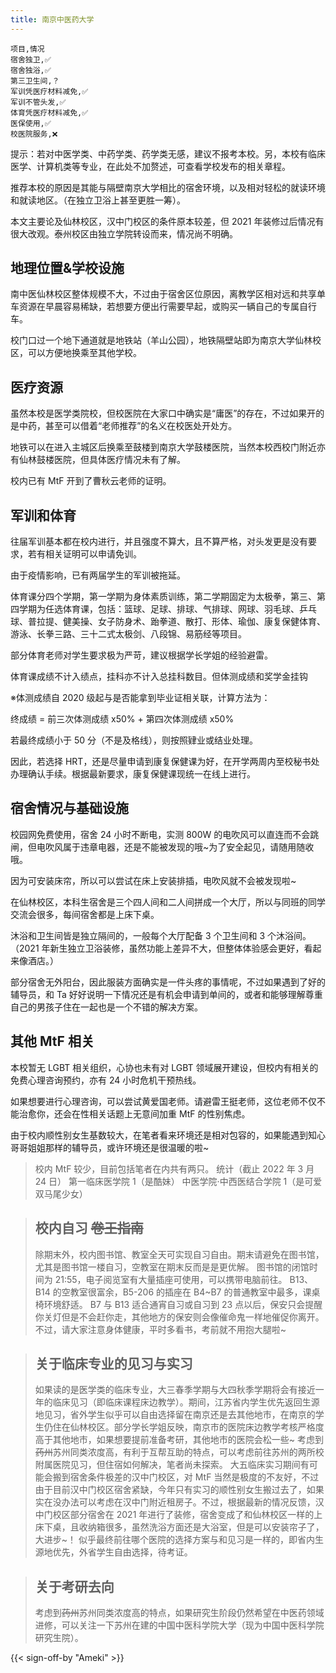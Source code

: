 ```yaml
---
title: 南京中医药大学
---
```


```csv
项目,情况
宿舍独卫,✅
宿舍独浴,✅
第三卫生间,？
军训凭医疗材料减免,✅
军训不管头发,✅
体育凭医疗材料减免,✅
医保使用,✅
校医院服务,❌
```

提示：若对中医学类、中药学类、药学类无感，建议不报考本校。另，本校有临床医学、计算机类等专业，在此处不加赘述，可查看学校发布的相关章程。

推荐本校的原因是其能与隔壁南京大学相比的宿舍环境，以及相对轻松的就读环境和就读地区。（在独立卫浴上甚至更胜一筹）。

本文主要论及仙林校区，汉中门校区的条件原本较差，但 2021 年装修过后情况有很大改观。泰州校区由独立学院转设而来，情况尚不明确。

## 地理位置&学校设施

南中医仙林校区整体规模不大，不过由于宿舍区位原因，离教学区相对远和共享单车资源在早晨容易稀缺，若想要方便出行需要早起，或购买一辆自己的专属自行车。

校门口过一个地下通道就是地铁站（羊山公园），地铁隔壁站即为南京大学仙林校区，可以方便地换乘至其他学校。

## 医疗资源

虽然本校是医学类院校，但校医院在大家口中确实是“庸医”的存在，不过如果开的是中药，甚至可以借着“老师推荐”的名义在校医处开处方。

地铁可以在进入主城区后换乘至鼓楼到南京大学鼓楼医院，当然本校西校门附近亦有仙林鼓楼医院，但具体医疗情况未有了解。

校内已有 MtF 开到了曹秋云老师的证明。

## 军训和体育

往届军训基本都在校内进行，并且强度不算大，且不算严格，对头发更是没有要求，若有相关证明可以申请免训。

由于疫情影响，已有两届学生的军训被拖延。

体育课分四个学期，第一学期为身体素质训练，第二学期固定为太极拳，第三、第四学期为任选体育课，包括：篮球、足球、排球、气排球、网球、羽毛球、乒乓球、普拉提、健美操、女子防身术、跆拳道、散打、形体、瑜伽、康复保健体育、游泳、长拳三路、三十二式太极剑、八段锦、易筋经等项目。

部分体育老师对学生要求极为严苛，建议根据学长学姐的经验避雷。

体育课成绩不计入绩点，挂科亦不计入总挂科数目。但体测成绩和奖学金挂钩

※体测成绩自 2020 级起与是否能拿到毕业证相关联，计算方法为：

终成绩 = 前三次体测成绩 x50% + 第四次体测成绩 x50%

若最终成绩小于 50 分（不是及格线），则按照肄业或结业处理。

因此，若选择 HRT，还是尽量申请到康复保健课为好，在开学两周内至校秘书处办理确认手续。根据最新要求，康复保健课现统一在线上进行。

## 宿舍情况与基础设施

校园网免费使用，宿舍 24 小时不断电，实测 800W 的电吹风可以直连而不会跳闸，但电吹风属于违章电器，还是不能被发现的哦~为了安全起见，请随用随收哦。

因为可安装床帘，所以可以尝试在床上安装排插，电吹风就不会被发现啦~

在仙林校区，本科生宿舍是三个四人间和二人间拼成一个大厅，所以与同班的同学交流会很多，每间宿舍都是上床下桌。

沐浴和卫生间皆是独立隔间的，一般每个大厅配备 3 个卫生间和 3 个沐浴间。（2021 年新生独立卫浴装修，虽然功能上差异不大，但整体体验感会更好，看起来像酒店。）

部分宿舍无外阳台，因此服装方面确实是一件头疼的事情呢，不过如果遇到了好的辅导员，和 Ta 好好说明一下情况还是有机会申请到单间的，或者和能够理解尊重自己的男孩子住在一起也是一个不错的解决方案。

## 其他 MtF 相关

本校暂无 LGBT 相关组织，心协也未有对 LGBT 领域展开建设，但校内有相关的免费心理咨询预约，亦有 24 小时危机干预热线。

如果想要进行心理咨询，可以尝试黄爱国老师。请避雷王挺老师，这位老师不仅不能治愈你，还会在性相关话题上无意间加重 MtF 的性别焦虑。

由于校内顺性别女生基数较大，在笔者看来环境还是相对包容的，如果能遇到知心哥哥姐姐那样的辅导员，或许环境还是很温暖的啦~

> 校内 MtF 较少，目前包括笔者在内共有两只。
> 统计（截止 2022 年 3 月 24 日）
> 第一临床医学院 1（是酷妹）
> 中医学院·中西医结合学院 1（是可爱双马尾少女）

> ## 校内自习 ~~卷王指南~~
>
> 除期末外，校内图书馆、教室全天可实现自习自由。期末请避免在图书馆，尤其是图书馆一楼自习，空教室在期末反而是是更优解。
> 图书馆的闭馆时间为 21:55，电子阅览室有大量插座可使用，可以携带电脑前往。
> B13、B14 的空教室很富余，B5-206 的插座在 B4~B7 的普通教室中最多，课桌椅环境舒适。
> B7 与 B13 适合通宵自习或自习到 23 点以后，保安只会提醒你关灯但是不会赶你走，其他地方的保安则会像催命鬼一样地催促你离开。不过，请大家注意身体健康，平时多看书，考前就不用抱大腿啦~

> ## 关于临床专业的见习与实习
>
> 如果读的是医学类的临床专业，大三春季学期与大四秋季学期将会有接近一年的临床见习（即临床课程床边教学）。期间，江苏省内学生优先返回生源地见习，省外学生似乎可以自由选择留在南京还是去其他地市，在南京的学生仍住在仙林校区。部分学长学姐反映，南京市的医院床边教学考核严格度高于其他地市，如果想要提前准备考研，其他地市的医院会松一些~
> 考虑到~~药州~~苏州同类浓度高，有利于互帮互助的特点，可以考虑前往苏州的两所校附属医院见习，但住宿如何解决，笔者尚未探索。
> 大五临床实习期间有可能会搬到宿舍条件极差的汉中门校区，对 MtF 当然是极度的不友好，不过由于目前汉中门校区宿舍紧缺，今年只有实习的顺性别女生搬过去了，如果实在没办法可以考虑在汉中门附近租房子。不过，根据最新的情况反馈，汉中门校区部分宿舍在 2021 年进行了装修，宿舍变成了和仙林校区一样的上床下桌，且收纳箱很多，虽然洗浴方面还是大浴室，但是可以安装帘子了，大进步~！
> 似乎最终前往哪个医院的选择方案与和见习是一样的，即省内生源地优先，外省学生自由选择，待考证。

> ## 关于考研去向
>
> 考虑到~~药州~~苏州同类浓度高的特点，如果研究生阶段仍然希望在中医药领域进修，可以关注一下苏州在建的中国中医科学院大学（现为中国中医科学院研究生院）。

{{< sign-off-by "Ameki" >}}
